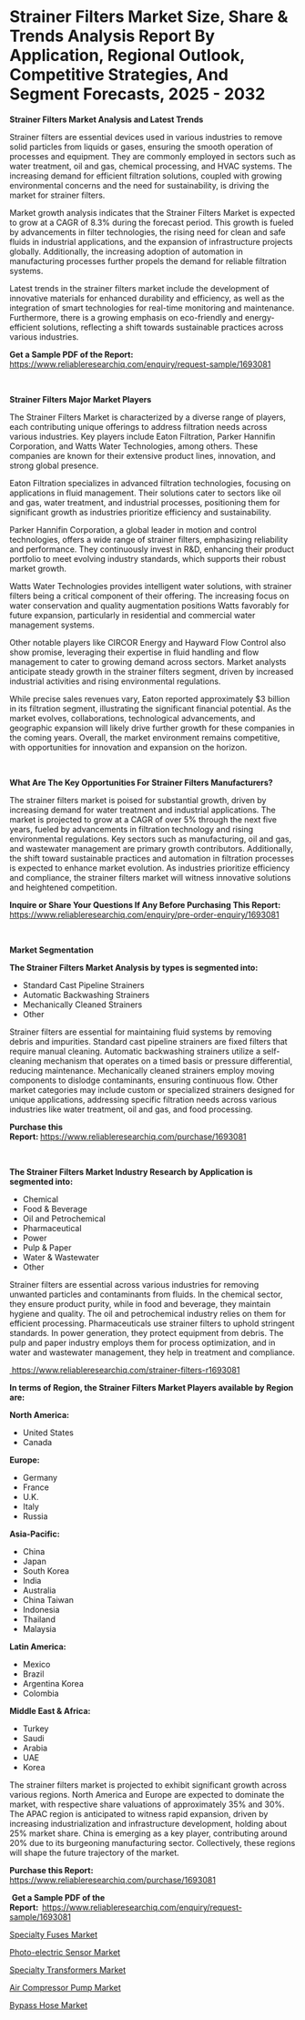 <p><h1>Strainer Filters Market Size, Share & Trends Analysis Report By Application, Regional Outlook, Competitive Strategies, And Segment Forecasts, 2025 - 2032</h1></p><p><strong>Strainer Filters Market Analysis and Latest Trends</strong></p>
<p><p>Strainer filters are essential devices used in various industries to remove solid particles from liquids or gases, ensuring the smooth operation of processes and equipment. They are commonly employed in sectors such as water treatment, oil and gas, chemical processing, and HVAC systems. The increasing demand for efficient filtration solutions, coupled with growing environmental concerns and the need for sustainability, is driving the market for strainer filters.</p><p>Market growth analysis indicates that the Strainer Filters Market is expected to grow at a CAGR of 8.3% during the forecast period. This growth is fueled by advancements in filter technologies, the rising need for clean and safe fluids in industrial applications, and the expansion of infrastructure projects globally. Additionally, the increasing adoption of automation in manufacturing processes further propels the demand for reliable filtration systems. </p><p>Latest trends in the strainer filters market include the development of innovative materials for enhanced durability and efficiency, as well as the integration of smart technologies for real-time monitoring and maintenance. Furthermore, there is a growing emphasis on eco-friendly and energy-efficient solutions, reflecting a shift towards sustainable practices across various industries.</p></p>
<p><strong>Get a Sample PDF of the Report:&nbsp;</strong> <a href="https://www.reliableresearchiq.com/enquiry/request-sample/1693081?utm_campaign=1082&utm_medium=2&utm_source=Github&utm_content=ia&utm_term=27032025&utm_id=strainer-filters">https://www.reliableresearchiq.com/enquiry/request-sample/1693081</a></p>
<p>&nbsp;</p>
<p><strong>Strainer Filters Major Market Players</strong></p>
<p><p>The Strainer Filters Market is characterized by a diverse range of players, each contributing unique offerings to address filtration needs across various industries. Key players include Eaton Filtration, Parker Hannifin Corporation, and Watts Water Technologies, among others. These companies are known for their extensive product lines, innovation, and strong global presence.</p><p>Eaton Filtration specializes in advanced filtration technologies, focusing on applications in fluid management. Their solutions cater to sectors like oil and gas, water treatment, and industrial processes, positioning them for significant growth as industries prioritize efficiency and sustainability.</p><p>Parker Hannifin Corporation, a global leader in motion and control technologies, offers a wide range of strainer filters, emphasizing reliability and performance. They continuously invest in R&D, enhancing their product portfolio to meet evolving industry standards, which supports their robust market growth.</p><p>Watts Water Technologies provides intelligent water solutions, with strainer filters being a critical component of their offering. The increasing focus on water conservation and quality augmentation positions Watts favorably for future expansion, particularly in residential and commercial water management systems.</p><p>Other notable players like CIRCOR Energy and Hayward Flow Control also show promise, leveraging their expertise in fluid handling and flow management to cater to growing demand across sectors. Market analysts anticipate steady growth in the strainer filters segment, driven by increased industrial activities and rising environmental regulations.</p><p>While precise sales revenues vary, Eaton reported approximately $3 billion in its filtration segment, illustrating the significant financial potential. As the market evolves, collaborations, technological advancements, and geographic expansion will likely drive further growth for these companies in the coming years. Overall, the market environment remains competitive, with opportunities for innovation and expansion on the horizon.</p></p>
<p>&nbsp;</p>
<p><strong>What Are The Key Opportunities For Strainer Filters Manufacturers?</strong></p>
<p><p>The strainer filters market is poised for substantial growth, driven by increasing demand for water treatment and industrial applications. The market is projected to grow at a CAGR of over 5% through the next five years, fueled by advancements in filtration technology and rising environmental regulations. Key sectors such as manufacturing, oil and gas, and wastewater management are primary growth contributors. Additionally, the shift toward sustainable practices and automation in filtration processes is expected to enhance market evolution. As industries prioritize efficiency and compliance, the strainer filters market will witness innovative solutions and heightened competition.</p></p>
<p><strong>Inquire or Share Your Questions If Any Before Purchasing This Report:</strong> <a href="https://www.reliableresearchiq.com/enquiry/pre-order-enquiry/1693081?utm_campaign=1082&utm_medium=2&utm_source=Github&utm_content=ia&utm_term=27032025&utm_id=strainer-filters">https://www.reliableresearchiq.com/enquiry/pre-order-enquiry/1693081</a></p>
<p>&nbsp;</p>
<p><strong>Market Segmentation</strong></p>
<p><strong>The Strainer Filters Market Analysis by types is segmented into:</strong></p>
<p><ul><li>Standard Cast Pipeline Strainers</li><li>Automatic Backwashing Strainers</li><li>Mechanically Cleaned Strainers</li><li>Other</li></ul></p>
<p><p>Strainer filters are essential for maintaining fluid systems by removing debris and impurities. Standard cast pipeline strainers are fixed filters that require manual cleaning. Automatic backwashing strainers utilize a self-cleaning mechanism that operates on a timed basis or pressure differential, reducing maintenance. Mechanically cleaned strainers employ moving components to dislodge contaminants, ensuring continuous flow. Other market categories may include custom or specialized strainers designed for unique applications, addressing specific filtration needs across various industries like water treatment, oil and gas, and food processing.</p></p>
<p><strong>Purchase this Report:&nbsp;</strong><a href="https://www.reliableresearchiq.com/purchase/1693081?utm_campaign=1082&utm_medium=2&utm_source=Github&utm_content=ia&utm_term=27032025&utm_id=strainer-filters">https://www.reliableresearchiq.com/purchase/1693081</a></p>
<p>&nbsp;</p>
<p><strong>The Strainer Filters Market Industry Research by Application is segmented into:</strong></p>
<p><ul><li>Chemical</li><li>Food & Beverage</li><li>Oil and Petrochemical</li><li>Pharmaceutical</li><li>Power</li><li>Pulp & Paper</li><li>Water & Wastewater</li><li>Other</li></ul></p>
<p><p>Strainer filters are essential across various industries for removing unwanted particles and contaminants from fluids. In the chemical sector, they ensure product purity, while in food and beverage, they maintain hygiene and quality. The oil and petrochemical industry relies on them for efficient processing. Pharmaceuticals use strainer filters to uphold stringent standards. In power generation, they protect equipment from debris. The pulp and paper industry employs them for process optimization, and in water and wastewater management, they help in treatment and compliance.</p></p>
<p><a href="https://www.reliableresearchiq.com/strainer-filters-r1693081?utm_campaign=1082&utm_medium=2&utm_source=Github&utm_content=ia&utm_term=27032025&utm_id=strainer-filters">&nbsp;https://www.reliableresearchiq.com/strainer-filters-r1693081</a></p>
<p><strong>In terms of Region, the Strainer Filters Market Players available by Region are:</strong></p>
<p>
    <p> <strong> North America: </strong>
        <ul>
            <li>United States</li>
            <li>Canada</li>
        </ul>
        </p> 
    <p> <strong> Europe: </strong>
        <ul>
            <li>Germany</li>
            <li>France</li>
            <li>U.K.</li>
            <li>Italy</li>
            <li>Russia</li>
        </ul>
        </p> 
    <p> <strong> Asia-Pacific: </strong>
        <ul>
            <li>China</li>
            <li>Japan</li>
            <li>South Korea</li>
            <li>India</li>
            <li>Australia</li>
            <li>China Taiwan</li>
            <li>Indonesia</li>
            <li>Thailand</li>
            <li>Malaysia</li>
        </ul>
        </p> 
    <p> <strong> Latin America: </strong>
        <ul>
            <li>Mexico</li>
            <li>Brazil</li>
            <li>Argentina Korea</li>
            <li>Colombia</li>
        </ul>
        </p> 
    <p> <strong> Middle East & Africa: </strong>
        <ul>
            <li>Turkey</li>
            <li>Saudi</li>
            <li>Arabia</li>
            <li>UAE</li>
            <li>Korea</li>
        </ul>
    </p>
    </p>
<p><p>The strainer filters market is projected to exhibit significant growth across various regions. North America and Europe are expected to dominate the market, with respective share valuations of approximately 35% and 30%. The APAC region is anticipated to witness rapid expansion, driven by increasing industrialization and infrastructure development, holding about 25% market share. China is emerging as a key player, contributing around 20% due to its burgeoning manufacturing sector. Collectively, these regions will shape the future trajectory of the market.</p></p>
<p><strong>Purchase this Report: </strong><a href="https://www.reliableresearchiq.com/purchase/1693081?utm_campaign=1082&utm_medium=2&utm_source=Github&utm_content=ia&utm_term=27032025&utm_id=strainer-filters">https://www.reliableresearchiq.com/purchase/1693081</a></p>
<p>&nbsp;<strong>Get a Sample PDF of the Report:&nbsp;&nbsp;</strong><a href="https://www.reliableresearchiq.com/enquiry/request-sample/1693081?utm_campaign=1082&utm_medium=2&utm_source=Github&utm_content=ia&utm_term=27032025&utm_id=strainer-filters">https://www.reliableresearchiq.com/enquiry/request-sample/1693081</a></p>
<p><strong></strong></p>
<p><p><a href="https://github.com/monacaquddus/Market-Research-Report-List-1/blob/main/specialty-fuses-market.md?utm_campaign=1082&utm_medium=2&utm_source=Github&utm_content=ia&utm_term=27032025&utm_id=strainer-filters">Specialty Fuses Market</a></p><p><a href="https://github.com/gambokaiohjr/Market-Research-Report-List-1/blob/main/photo-electric-sensor-market.md?utm_campaign=1082&utm_medium=2&utm_source=Github&utm_content=ia&utm_term=27032025&utm_id=strainer-filters">Photo-electric Sensor Market</a></p><p><a href="https://github.com/owaysusing/Market-Research-Report-List-1/blob/main/specialty-transformers-market.md?utm_campaign=1082&utm_medium=2&utm_source=Github&utm_content=ia&utm_term=27032025&utm_id=strainer-filters">Specialty Transformers Market</a></p><p><a href="https://github.com/mgapeak/Market-Research-Report-List-1/blob/main/air-compressor-pump-market.md?utm_campaign=1082&utm_medium=2&utm_source=Github&utm_content=ia&utm_term=27032025&utm_id=strainer-filters">Air Compressor Pump Market</a></p><p><a href="https://github.com/aijazdeitzbq/Market-Research-Report-List-1/blob/main/bypass-hose-market.md?utm_campaign=1082&utm_medium=2&utm_source=Github&utm_content=ia&utm_term=27032025&utm_id=strainer-filters">Bypass Hose Market</a></p></p>